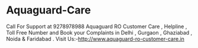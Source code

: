 # Aquaguard-Care
Call For Support at  9278978988  Aquaguard RO Customer Care , Helpline , Toll Free Number and Book your Complaints in Delhi , Gurgaon , Ghaziabad , Noida &amp; Faridabad . Visit Us:-http://www.aquaguard-ro-customer-care.in                                            
